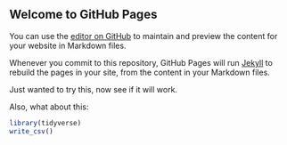 ## Welcome to GitHub Pages

You can use the [editor on GitHub](https://github.com/tommysteryy/Vertebral_Analysis/edit/main/docs/index.md) to maintain and preview the content for your website in Markdown files.

Whenever you commit to this repository, GitHub Pages will run [Jekyll](https://jekyllrb.com/) to rebuild the pages in your site, from the content in your Markdown files.

Just wanted to try this, now see if it will work.

Also, what about this:
```javascript
library(tidyverse)
write_csv()
```


